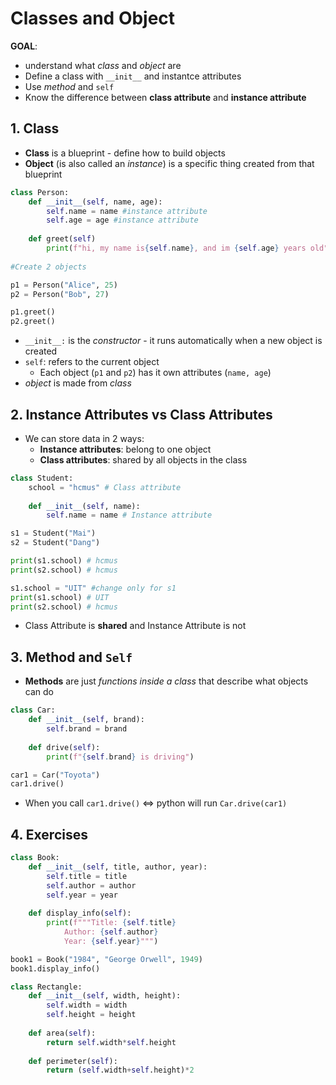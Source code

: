 # Classes and Object 

**GOAL**:
- understand what *class* and *object* are
- Define a class with ``__init__`` and instantce attributes
- Use *method* and `self`
- Know the difference between **class attribute** and **instance attribute**

## 1. Class

- **Class** is a blueprint - define how to build objects
- **Object** (is also called an *instance*) is a specific thing created from that blueprint
```python
class Person: 
	def __init__(self, name, age):
		self.name = name #instance attribute
		self.age = age #instance attribute
	
	def greet(self)
		print(f"hi, my name is{self.name}, and im {self.age} years old")
		
#Create 2 objects

p1 = Person("Alice", 25)
p2 = Person("Bob", 27)

p1.greet()
p2.greet()
```

- `__init__:` is the *constructor* - it runs automatically when a new object is created 
- `self`: refers to the current object
	- Each object (`p1` and `p2`) has it own attributes (`name, age`)
- *object* is made from *class*

## 2. Instance Attributes vs Class Attributes

- We can store data in 2 ways:
	- **Instance attributes**: belong to one object
	- **Class attributes**: shared by all objects in the class 

```python
class Student:
	school = "hcmus" # Class attribute
	
	def __init__(self, name):
		self.name = name # Instance attribute 

s1 = Student("Mai")
s2 = Student("Dang")

print(s1.school) # hcmus
print(s2.school) # hcmus

s1.school = "UIT" #change only for s1
print(s1.school) # UIT
print(s2.school) # hcmus

```

- Class Attribute is **shared** and Instance Attribute is not 

## 3. Method and `Self`

- **Methods** are just *functions inside a class* that describe what objects can do
```python
class Car:
	def __init__(self, brand):
		self.brand = brand
	
	def drive(self):
		print(f"{self.brand} is driving")

car1 = Car("Toyota")
car1.drive()
```

- When you call `car1.drive()` <=> python will run `Car.drive(car1)` 


## 4. Exercises

```python
class Book:
	def __init__(self, title, author, year):
		self.title = title
		self.author = author
		self.year = year
	
	def display_info(self):
		print(f"""Title: {self.title}
			Author: {self.author}
			Year: {self.year}""")

book1 = Book("1984", "George Orwell", 1949)
book1.display_info()

```


```python
class Rectangle:
	def __init__(self, width, height):
		self.width = width
		self.height = height
	
	def area(self):
		return self.width*self.height
	
	def perimeter(self):
		return (self.width+self.height)*2
```